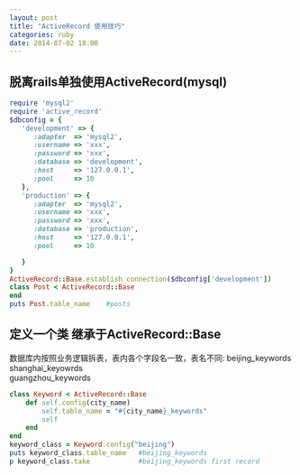 ```yaml
---
layout: post
title: "ActiveRecord 使用技巧"
categories: ruby
date: 2014-07-02 18:00
---
```

## 脱离rails单独使用ActiveRecord(mysql)
```ruby
require 'mysql2'
require 'active_record'
$dbconfig = {
   'development' => {
      :adapter  => 'mysql2',
      :username => 'xxx',
      :password => 'xxx',
      :database => 'development',
      :host     => '127.0.0.1',
      :pool     => 10
   },
   'production' => {
      :adapter  => 'mysql2',
      :username => 'xxx',
      :password => 'xxx',
      :database => 'production',
      :host     => '127.0.0.1',
      :pool     => 10

   }
}
ActiveRecord::Base.establish_connection($dbconfig['development'])
class Post < ActiveRecord::Base
end
puts Post.table_name    #posts
```

## 定义一个类 继承于ActiveRecord::Base
数据库内按照业务逻辑拆表，表内各个字段名一致，表名不同:
beijing_keywords   
shanghai_keyowrds   
guangzhou_keywords   

```ruby
class Keyword < ActiveRecord::Base
    def self.config(city_name)
        self.table_name = "#{city_name}_keywords"
        self
    end
end
keyword_class = Keyword.config("beijing")
puts keyword_class.table_name   #beijing_keywords
p keyword_class.take            #beijing_keywords first record 
```

